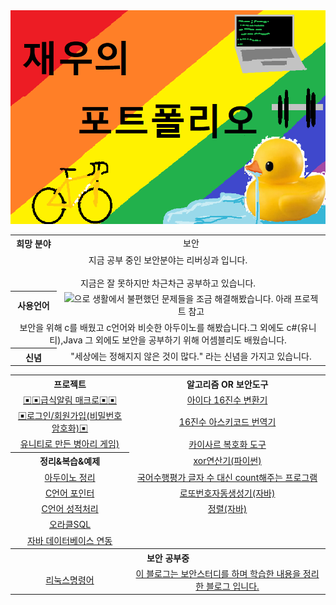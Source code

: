 
<html>
  <head>
  </head>
  <body>
    <img src=./topimg.png>
    <table align="center">
      <tr align="center">
        <th>희망 분야</th>
        <td>보안</td>
      <tr align="center">
        <td colspan="2">지금 공부 중인 보안분야는 리버싱과  입니다. <br></br>지금은 잘 못하지만 차근차근 공부하고 있습니다.</td>
      </tr>
      <tr align="center">
        <th>사용언어</th>
        <td><img src="https://img.shields.io/badge/Python-3766AB?style=flat-square&logo=Python&logoColor=white"/></a>으로 생활에서 불편했던 문제들을 조금 해결해봤습니다. 아래 프로젝트 참고</td>
      </tr>
      <tr align="center">
        <td colspan="2">보안을 위해 c를 배웠고 c언어와 비슷한 아두이노를 해봤습니다.그 외에도 c#(유니티),Java 그 외에도 보안을 공부하기 위해 어셈블리도 배웠습니다.</td>
      </tr>
      <tr align="center">
        <th>신념</th>
        <td>"세상에는 정해지지 않은 것이 많다." 라는 신념을 가지고 있습니다. </td>
      </tr>
    </table>
    <table>
      <tr align="center">
        <th >프로젝트</th>
        <th >알고리즘 OR 보안도구</th>
      </tr>
      <tr align="center">
        <td align="center"><a href="https://github.com/2005Payne/kakaoAutoMacro" >▣▣급식알림 매크로▣▣</a</td>
        <td align="center"><a href="https://github.com/2005Payne/IDAascii" >아이다 16진수 변환기</a</td>
      </tr>
      <tr align="center">
        <td align="center"><a href="https://github.com/2005Payne/Login" >▣로그인/회원가입(비밀번호 암호화)▣</a</td>
        <td align="center"><a href="https://github.com/2005Payne/AsciiTools" >16진수 아스키코드 번역기</a</td>
      </tr>
      <tr>
        <td align="center"><a href="https://github.com/2005Payne/baby_chiken_run">유니티로 만든 병아리 게임)</a></td>
        <td align="center"><a href="https://github.com/2005Payne/-Caesar">카이사르 복호화 도구</a</td>
      </tr>
      <tr align="center">
        <th>정리&복습&예제</th>
        <td align="center"><a href="https://github.com/2005Payne/xorTool">xor연산기(파이썬)</a></td>
      </tr>
      <tr align="center">
        <td align="center"><a href="https://github.com/2005Payne/ArduinoStudy">아두이노 정리</a></td>
        <td align="center"><a href="https://github.com/2005Payne/String-Count">국어수행평가 글자 수 대신 count해주는 프로그램</a</td>
      </tr>
      <tr align="center">
        <td align="center"><a href="https://github.com/2005Payne/pointerStudy" >C언어 포인터</a</td>
        <td align="center"><a href="https://github.com/2005Payne/LottoRandomChoice">로또번호자동생성기(자바)</a></td>
      </tr>
      <tr align="center">
        <td align="center"><a href="https://github.com/2005Payne/testResult">C언어 성적처리</a></td>
        <td align="center"><a href="https://github.com/2005Payne/Sort">정렬(자바)</a></td>
      </tr>
        <td align="center"><a href="https://github.com/2005Payne/OracleSql">오라클SQL</a></td>
      </tr>
      </tr>
        <td align="center"><a href="https://github.com/2005Payne/JAVADB">자바 데이터베이스 연동</a></td>
      </tr>    
      <tr align="center">
        <th colspan="2">보안 공부중</th>
      </tr>
      <tr align="center">
        <td><a href="https://github.com/2005Payne/Linux">리눅스명령어</a></td>
        <td><a target="_blank" href="https://blog.naver.com/qkrwodn8235">이 블로그는 보안스터디를 하며 학습한 내용을 정리한 블로그 입니다.</a></td>
      </tr>  
    </table>
  </body>
</html>
